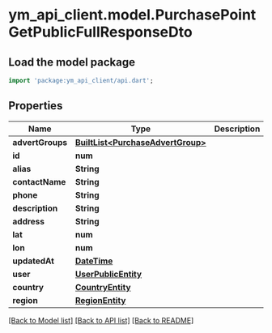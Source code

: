 # ym_api_client.model.PurchasePointGetPublicFullResponseDto

## Load the model package
```dart
import 'package:ym_api_client/api.dart';
```

## Properties
Name | Type | Description | Notes
------------ | ------------- | ------------- | -------------
**advertGroups** | [**BuiltList&lt;PurchaseAdvertGroup&gt;**](PurchaseAdvertGroup.md) |  | 
**id** | **num** |  | 
**alias** | **String** |  | 
**contactName** | **String** |  | 
**phone** | **String** |  | 
**description** | **String** |  | 
**address** | **String** |  | 
**lat** | **num** |  | 
**lon** | **num** |  | 
**updatedAt** | [**DateTime**](DateTime.md) |  | 
**user** | [**UserPublicEntity**](UserPublicEntity.md) |  | 
**country** | [**CountryEntity**](CountryEntity.md) |  | 
**region** | [**RegionEntity**](RegionEntity.md) |  | 

[[Back to Model list]](../README.md#documentation-for-models) [[Back to API list]](../README.md#documentation-for-api-endpoints) [[Back to README]](../README.md)


